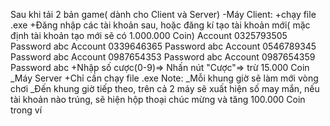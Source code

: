 Sau khi tải 2 bản game( dành cho Client và Server)
-Máy Client: 
     +chạy file .exe 
     +Đăng nhập các tài khoản sau, hoặc đăng kí tạo tài khoản mới( mặc định tài khoản tạo mới sẽ có 1.000.000 Coin)
                  Account 0325793505  Password    abc
                  Account 0339646365  Password    abc
                  Account 0546789345  Password    abc
                  Account 0987654353  Password    abc
                  Account 0987654359  Password    abc
     +Nhập số cược(0-9)=> Nhấn nút "Cược"=> trừ 15.000 Coin
_Máy Server 
     +Chỉ cần chạy file .exe
Note:
_Mỗi khung giờ sẽ làm mới vòng chơi
_Đến khung giờ tiếp theo, trên cả 2 máy sẽ xuất hiện số may mắn, nếu tài khoản nào trúng, sẽ hiện hộp thoại chúc mừng và tăng 100.000 Coin trong ví
